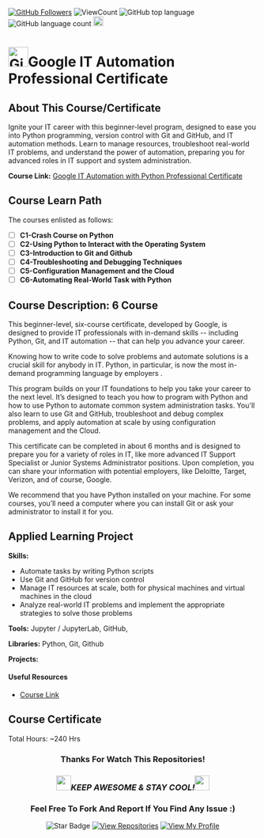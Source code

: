 <!--
 * @Author: BDFD
 * @Date: 2022-01-12 22:38:38
 * @LastEditTime: 2022-02-23 12:24:43
 * @LastEditors: BDFD
 * @Description:
 * @FilePath: \3.0-Course-Name_Coursera_Template\README.md
-->

<a href="https://github.com/bdfd"><img src="https://img.shields.io/github/followers/bdfd?label=Follow%20Me&logo=github" alt="GitHub Followers" /></a>
![ViewCount](https://views.whatilearened.today/views/github/BDFD-LearningGround/Coursera_Google_IT_Automation_Professional_Certificate_OP.svg?cache=remove)
![GitHub top language](https://img.shields.io/github/languages/top/BDFD-LearningGround/Coursera_Google_IT_Automation_Professional_Certificate_OP?style=flat)
![GitHub language count](https://img.shields.io/github/languages/count/BDFD-LearningGround/Coursera_Google_IT_Automation_Professional_Certificate_OP?style=flat)
<img height=20 src="https://cdn.jsdelivr.net/gh/bdfd/Personal_Image_Repo/7.Color-Icon/Status/On_Progress.svg" alt="bdfd" />

<!-- <img height=20 src="https://cdn.jsdelivr.net/gh/bdfd/Personal_Image_Repo/7.Color-Icon/Status/Finish.svg" alt="bdfd" /> -->

# <a href="https://github.com/bdfd"><img height=40 src="https://cdn.jsdelivr.net/gh/bdfd/Personal_Image_Repo/4.Stamp/BDFD_Stamp.png" alt="GitHub Followers" /></a>Google IT Automation Professional Certificate

## About This Course/Certificate

Ignite your IT career with this beginner-level program, designed to ease you into Python programming, version control with Git and GitHub, and IT automation methods. Learn to manage resources, troubleshoot real-world IT problems, and understand the power of automation, preparing you for advanced roles in IT support and system administration.

**Course Link:** [Google IT Automation with Python Professional Certificate](https://www.coursera.org/professional-certificates/google-it-automation)

## Course Learn Path

The courses enlisted as follows:

- [ ] **C1-Crash Course on Python**
- [ ] **C2-Using Python to Interact with the Operating System**
- [ ] **C3-Introduction to Git and Github**
- [ ] **C4-Troubleshooting and Debugging Techniques**
- [ ] **C5-Configuration Management and the Cloud**
- [ ] **C6-Automating Real-World Task with Python**

## Course Description: 6 Course

This beginner-level, six-course certificate, developed by Google, is designed to provide IT professionals with in-demand skills -- including Python, Git, and IT automation -- that can help you advance your career.

Knowing how to write code to solve problems and automate solutions is a crucial skill for anybody in IT. Python, in particular, is now the
most in-demand programming language by employers
.

This program builds on your IT foundations to help you take your career to the next level. It’s designed to teach you how to program with Python and how to use Python to automate common system administration tasks. You'll also learn to use Git and GitHub, troubleshoot and debug complex problems, and apply automation at scale by using configuration management and the Cloud.

This certificate can be completed in about 6 months and is designed to prepare you for a variety of roles in IT, like more advanced IT Support Specialist or Junior Systems Administrator positions. Upon completion, you can share your information with potential employers, like Deloitte, Target, Verizon, and of course, Google.

We recommend that you have Python installed on your machine. For some courses, you’ll need a computer where you can install Git or ask your administrator to install it for you.

## Applied Learning Project

**Skills:**

- Automate tasks by writing Python scripts
- Use Git and GitHub for version control
- Manage IT resources at scale, both for physical machines and virtual machines in the cloud
- Analyze real-world IT problems and implement the appropriate strategies to solve those problems

**Tools:** Jupyter / JupyterLab, GitHub,

**Libraries:** Python, Git, Github

**Projects:**

#### Useful Resources

- [Course Link](https://www.coursera.org/professional-certificates/google-it-automation)

## Course Certificate

Total Hours: ~240 Hrs

<div align="center">

### Thanks For Watch This Repositories!

### <img src="https://media.giphy.com/media/WUlplcMpOCEmTGBtBW/giphy.gif" width="30"><i>KEEP AWESOME & STAY COOL!</i><img src="https://media.giphy.com/media/WUlplcMpOCEmTGBtBW/giphy.gif" width="30">

### Feel Free To Fork And Report If You Find Any Issue :)

![Star Badge](https://img.shields.io/static/v1?label=%F0%9F%8C%9F&message=If%20Useful&style=style=flat&color=BC4E99)
[![View Repositories](https://img.shields.io/badge/View-My_Repositories-blue?logo=GitHub)](https://github.com/bdfd?tab=repositories)
[![View My Profile](https://img.shields.io/badge/View-My_Profile-green?logo=GitHub)](https://github.com/bdfd)

</div>

<!-- ![Certificate](https://cdn.jsdelivr.net/gh/BDFD-LearningGround/Certificate-Folder/6.0-Others/Course-Version%20Control%20with%20Git/Course-Version%20Control%20with%20Git.jpeg) -->
